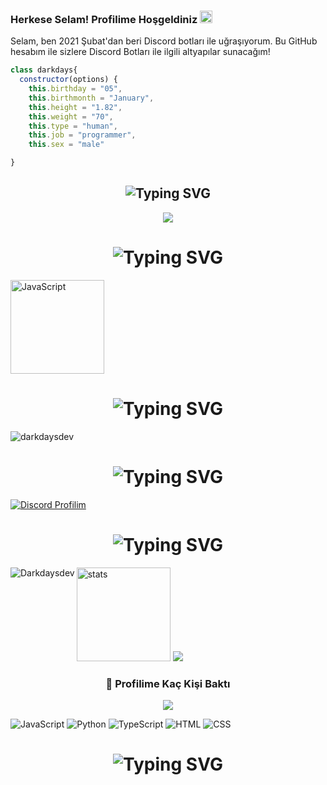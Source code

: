 ### Herkese Selam! Profilime Hoşgeldiniz <img src="https://media.giphy.com/media/Q7LHmoFwVP6Yc1swZs/giphy.gif" height="20px"></h2>

Selam, ben 2021 Şubat'dan beri Discord botları ile uğraşıyorum.
Bu GitHub hesabım ile sizlere Discord Botları ile ilgili altyapılar sunacağım!

```js
class darkdays{
  constructor(options) {
    this.birthday = "05",
    this.birthmonth = "January",
    this.height = "1.82",
    this.weight = "70",
    this.type = "human",
    this.job = "programmer",
    this.sex = "male"

}
```

<h2 align="center"><img src="https://readme-typing-svg.herokuapp.com?font=Pacifico&pause=1000&color=F0FF32&background=69FF2000&center=true&repeat=false&vCenter=true&width=435&lines=Profile+Stat's" alt="Typing SVG" /></h2>

<div align="center">
    <img src="https://komarev.com/ghpvc/?username=darkdaysdev&color=blue"/>
</div>

 
<h1 align="center"><img src="https://readme-typing-svg.herokuapp.com?font=Pacifico&pause=1000&color=ff3235&background=69FF2000&center=true&vCenter=true&repeat=false&width=435&lines=+Connect+With+Me" alt="Typing SVG" /></h1>
<div align="left">
<a target="_blank" rel="noopener noreferrer" href="https://discord.com/users/901094423033708576"><img alt="JavaScript" align="center" src="https://discord.com/assets/cb48d2a8d4991281d7a6a95d2f58195e.svg" data-canonical-src="https://img.shields.io/badge/-Javascript-edb200?style=flat-square&amp;logo=javascript&amp;logoColor=white" style="height="150" width="150";"></a>
</div> 

<h1 align="center"><img src="https://readme-typing-svg.herokuapp.com?font=Pacifico&pause=1000&color=a600ff&background=69FF2000&center=true&vCenter=true&repeat=false&width=435&lines=+About+Me" alt="Typing SVG" /></h1>
<img src="https://readme-typing-svg.herokuapp.com?size=20&width=1024&lines=Selam+ben+darkdays+uzun+süredir+yazılımla+uğraşıyorum+yakında+güzel+projeler+paylaşacağım+." alt="darkdaysdev" />


<h1 align="center"><img src="https://readme-typing-svg.herokuapp.com?font=Pacifico&pause=1000&color=326EFF&background=69FF2000&center=true&vCenter=true&repeat=false&width=435&lines=+My+Discord+Account's" alt="Typing SVG" /></h1>

[![Discord Profilim](https://lanyard.cnrad.dev/api/901094423033708576)](https://discord.com/users/901094423033708576)


<h1 align="center"><img src="https://readme-typing-svg.herokuapp.com?font=Pacifico&pause=1000&color=00ff88&background=69FF2000&center=true&vCenter=true&repeat=false&width=435&lines=+Lang's" alt="Typing SVG" /></h1>

<p><img align="left" src="https://github-readme-stats.vercel.app/api/top-langs?username=Darkdaysdev&show_icons=true&theme=dark&locale=en&layout=compact" alt="Darkdaysdev" /></p>
<p align="left">
   <img src="https://github-readme-stats.vercel.app/api?username=Darkdaysdev&count_private=true&show_icons=true&theme=dark&hide_border=true" width="%100" height="150px" alt="stats" />
<img src="https://github-profile-trophy.vercel.app/?username=Darkdaysdev&theme=radical" />
</p>

<div align=center>
  <h3><b>📍 Profilime Kaç Kişi Baktı</b></h3>
</div>
<p align="center" >    
  <img src="https://profile-counter.glitch.me/Darkdaysdev/count.svg" />  
</p>


![JavaScript](https://img.shields.io/badge/JavaScript-323330?style=for-the-badge&logo=javascript&logoColor=F7DF1E) ![Python](https://img.shields.io/badge/Python-14354C?style=for-the-badge&logo=python&logoColor=white)  ![TypeScript](https://img.shields.io/badge/typescript-%23007ACC.svg?style=for-the-badge&logo=typescript&logoColor=white) ![HTML](https://img.shields.io/badge/HTML5-E34F26?style=for-the-badge&logo=html5&logoColor=white) ![CSS](https://img.shields.io/badge/CSS3-1572B6?style=for-the-badge&logo=css3&logoColor=white)


<h1 align="center"><img src="https://readme-typing-svg.herokuapp.com?font=Pacifico&pause=1000&color=f0f0f0&background=69FF2000&center=true&vCenter=true&repeat=false&width=435&lines=+Github+Stat's+" alt="Typing SVG" /></h1>

